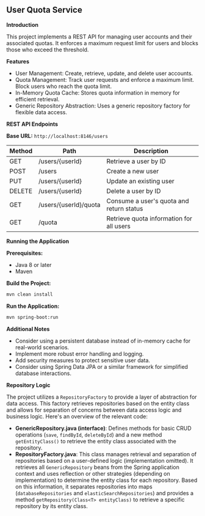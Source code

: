 ## User Quota Service

**Introduction**

This project implements a REST API for managing user accounts and their associated quotas. It enforces a maximum request limit for users and blocks those who exceed the threshold.

**Features**

* User Management: Create, retrieve, update, and delete user accounts.
* Quota Management: Track user requests and enforce a maximum limit. Block users who reach the quota limit.
* In-Memory Quota Cache: Stores quota information in memory for efficient retrieval.
* Generic Repository Abstraction: Uses a generic repository factory for flexible data access.

**REST API Endpoints**

**Base URL:** `http://localhost:8146/users`

| Method | Path                       | Description                                       |
|--------|-----------------------------|---------------------------------------------------|
| GET    | /users/{userId}              | Retrieve a user by ID                             |
| POST   | /users                       | Create a new user                                  |
| PUT    | /users/{userId}              | Update an existing user                            |
| DELETE | /users/{userId}              | Delete a user by ID                                |
| GET    | /users/{userId}/quota        | Consume a user's quota and return status          |
| GET    | /quota                       | Retrieve quota information for all users          |

**Running the Application**

**Prerequisites:**

* Java 8 or later
* Maven

**Build the Project:**

```bash
mvn clean install
```

**Run the Application:**

```bash
mvn spring-boot:run
```

**Additional Notes**

* Consider using a persistent database instead of in-memory cache for real-world scenarios.
* Implement more robust error handling and logging.
* Add security measures to protect sensitive user data.
* Consider using Spring Data JPA or a similar framework for simplified database interactions.

**Repository Logic**

The project utilizes a `RepositoryFactory` to provide a layer of abstraction for data access. This factory retrieves repositories based on the entity class and allows for separation of concerns between data access logic and business logic. Here's an overview of the relevant code:

* **GenericRepository.java (interface)**: Defines methods for basic CRUD operations (`save`, `findById`, `deleteById`) and a new method `getEntityClass()` to retrieve the entity class associated with the repository.
* **RepositoryFactory.java**: This class manages retrieval and separation of repositories based on a user-defined logic (implementation omitted). It retrieves all `GenericRepository` beans from the Spring application context and uses reflection or other strategies (depending on implementation) to determine the entity class for each repository. Based on this information, it separates repositories into maps (`databaseRepositories` and `elasticSearchRepositories`) and provides a method `getRepository(Class<T> entityClass)` to retrieve a specific repository by its entity class.
